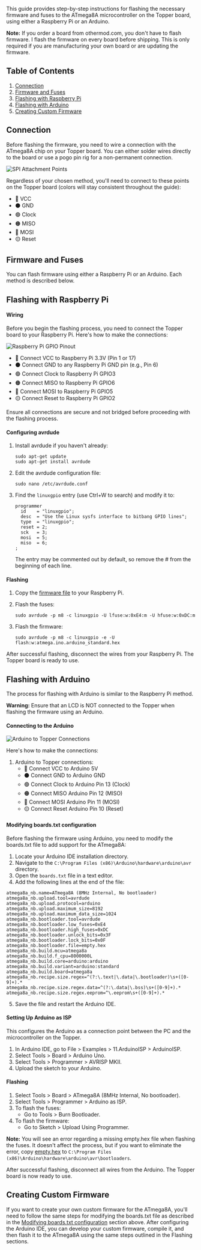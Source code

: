 This guide provides step-by-step instructions for flashing the necessary firmware and fuses to the ATmega8A microcontroller on the Topper board, using either a Raspberry Pi or an Arduino.

**Note:** If you order a board from othermod.com, you don't have to flash firmware. I flash the firmware on every board before shipping. This is only required if you are manufacturing your own board or are updating the firmware.

## Table of Contents
1. [Connection](#connection)
2. [Firmware and Fuses](#firmware-and-fuses)
3. [Flashing with Raspberry Pi](#flashing-with-raspberry-pi)
4. [Flashing with Arduino](#flashing-with-arduino)
5. [Creating Custom Firmware](#creating-custom-firmware)

## Connection

Before flashing the firmware, you need to wire a connection with the ATmega8A chip on your Topper board. You can either solder wires directly to the board or use a pogo pin rig for a non-permanent connection.

![SPI Attachment Points](images/spi.jpg)

Regardless of your chosen method, you'll need to connect to these points on the Topper board (colors will stay consistent throughout the guide):
- 🔴 VCC
- ⚫ GND
- 🟢 Clock
- 🟠 MISO
- 🔵 MOSI
- 🟡 Reset

## Firmware and Fuses

You can flash firmware using either a Raspberry Pi or an Arduino. Each method is described below.

## Flashing with Raspberry Pi

#### Wiring

Before you begin the flashing process, you need to connect the Topper board to your Raspberry Pi. Here's how to make the connections:

![Raspberry Pi GPIO Pinout](/atmega/images/pi.jpg)

- 🔴 Connect VCC to Raspberry Pi 3.3V (Pin 1 or 17)
- ⚫ Connect GND to any Raspberry Pi GND pin (e.g., Pin 6)
- 🟢 Connect Clock to Raspberry Pi GPIO3
- 🟠 Connect MISO to Raspberry Pi GPIO6
- 🔵 Connect MOSI to Raspberry Pi GPIO5
- 🟡 Connect Reset to Raspberry Pi GPIO2

Ensure all connections are secure and not bridged before proceeding with the flashing process.

#### Configuring avrdude

1. Install avrdude if you haven't already:
   ```
   sudo apt-get update
   sudo apt-get install avrdude
   ```

2. Edit the avrdude configuration file:
   ```
   sudo nano /etc/avrdude.conf
   ```

3. Find the `linuxgpio` entry (use Ctrl+W to search) and modify it to:
   ```
   programmer
     id    = "linuxgpio";
     desc  = "Use the Linux sysfs interface to bitbang GPIO lines";
     type  = "linuxgpio";
     reset = 2;
     sck   = 3;
     mosi  = 5;
     miso  = 6;
   ;
   ```
   The entry may be commented out by default, so remove the # from the beginning of each line.

#### Flashing
1. Copy the [firmware file](atmega.ino.arduino_standard.hex) to your Raspberry Pi.

2. Flash the fuses:
   ```
   sudo avrdude -p m8 -c linuxgpio -U lfuse:w:0xE4:m -U hfuse:w:0xDC:m
   ```

3. Flash the firmware:
   ```
   sudo avrdude -p m8 -c linuxgpio -e -U flash:w:atmega.ino.arduino_standard.hex
   ```

After successful flashing, disconnect the wires from your Raspberry Pi. The Topper board is ready to use.

## Flashing with Arduino

The process for flashing with Arduino is similar to the Raspberry Pi method.

**Warning:** Ensure that an LCD is NOT connected to the Topper when flashing the firmware using an Arduino.

#### Connecting to the Arduino

![Arduino to Topper Connections](images/arduino.jpg)

Here's how to make the connections:

1. Arduino to Topper connections:
   - 🔴 Connect VCC to Arduino 5V
   - ⚫ Connect GND to Arduino GND
   - 🟢 Connect Clock to Arduino Pin 13 (Clock)
   - 🟠 Connect MISO Arduino Pin 12 (MISO)
   - 🔵 Connect MOSI Arduino Pin 11 (MOSI)
   - 🟡 Connect Reset Arduino Pin 10 (Reset)


#### Modifying boards.txt configuration

Before flashing the firmware using Arduino, you need to modify the boards.txt file to add support for the ATmega8A:

1. Locate your Arduino IDE installation directory.
2. Navigate to the `C:\Program Files (x86)\Arduino\hardware\arduino\avr` directory.
3. Open the `boards.txt` file in a text editor.
4. Add the following lines at the end of the file:

```
atmega8a_nb.name=ATmega8A (8MHz Internal, No bootloader)
atmega8a_nb.upload.tool=avrdude
atmega8a_nb.upload.protocol=arduino
atmega8a_nb.upload.maximum_size=8192
atmega8a_nb.upload.maximum_data_size=1024
atmega8a_nb.bootloader.tool=avrdude
atmega8a_nb.bootloader.low_fuses=0xE4
atmega8a_nb.bootloader.high_fuses=0xDC
atmega8a_nb.bootloader.unlock_bits=0x3F
atmega8a_nb.bootloader.lock_bits=0x0F
atmega8a_nb.bootloader.file=empty.hex
atmega8a_nb.build.mcu=atmega8a
atmega8a_nb.build.f_cpu=8000000L
atmega8a_nb.build.core=arduino:arduino
atmega8a_nb.build.variant=arduino:standard
atmega8a_nb.build.board=atmega8a
atmega8a_nb.recipe.size.regex=^(?:\.text|\.data|\.bootloader)\s+([0-9]+).*
atmega8a_nb.recipe.size.regex.data=^(?:\.data|\.bss)\s+([0-9]+).*
atmega8a_nb.recipe.size.regex.eeprom=^\.eeprom\s+([0-9]+).*
```

5. Save the file and restart the Arduino IDE.

#### Setting Up Arduino as ISP

This configures the Arduino as a connection point between the PC and the microcontroller on the Topper.

1. In Arduino IDE, go to File > Examples > 11.ArduinoISP > ArduinoISP.
2. Select Tools > Board > Arduino Uno.
3. Select Tools > Programmer > AVRISP MKII.
4. Upload the sketch to your Arduino.

#### Flashing

1. Select Tools > Board > ATmega8A (8MHz Internal, No bootloader).
2. Select Tools > Programmer > Arduino as ISP.
3. To flash the fuses:
   - Go to Tools > Burn Bootloader.
4. To flash the firmware:
   - Go to Sketch > Upload Using Programmer.

**Note:** You will see an error regarding a missing empty.hex file when flashing the fuses. It doesn't affect the process, but if you want to eliminate the error, copy [empty.hex](empty.hex) to `C:\Program Files (x86)\Arduino\hardware\arduino\avr\bootloaders`.

After successful flashing, disconnect all wires from the Arduino. The Topper board is now ready to use.

## Creating Custom Firmware

If you want to create your own custom firmware for the ATmega8A, you'll need to follow the same steps for modifying the boards.txt file as described in the [Modifying boards.txt configuration](#modifying-boardstxt-configuration) section above. After configuring the Arduino IDE, you can develop your custom firmware, compile it, and then flash it to the ATmega8A using the same steps outlined in the Flashing sections.
